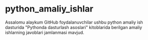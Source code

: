 # python_amaliy_ishlar
Assalomu alaykum GitHub foydalanuvchilar ushbu python amaliy ish dasturida
"Pythonda dasturlash asoslari" kitoblarida berilgan 
amaliy ishlarning javoblari jamlanmasi mavjud.
